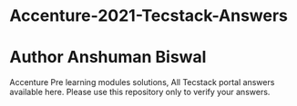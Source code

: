 # Accenture-2021-Tecstack-Answers
# Author Anshuman Biswal
Accenture Pre learning modules solutions, All Tecstack portal answers available here. Please use this repository only to verify your answers. 
